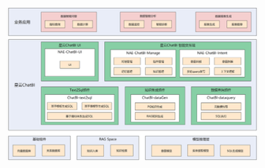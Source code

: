 ![输入图片说明](/imgs/2025-05-27/puGpXaHAxQ6ai6Hf.png)

<!--stackedit_data:
eyJoaXN0b3J5IjpbMTY3NzQ3MDE5MSwtMjA4ODc0NjYxMl19
-->